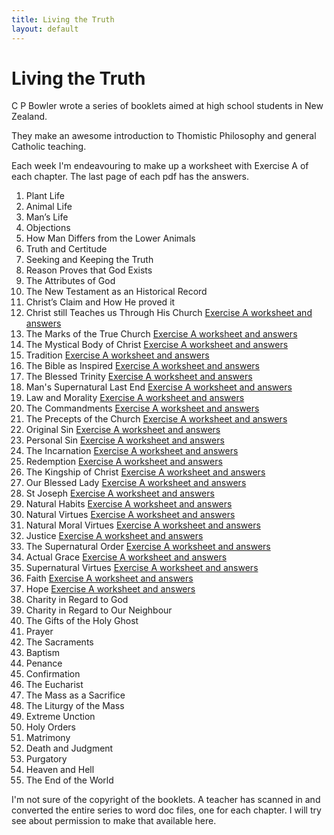 ```yaml
---
title: Living the Truth
layout: default
---
```


Living the Truth
================

C P Bowler wrote a series of booklets aimed at high school students in New Zealand.

They make an awesome introduction to Thomistic Philosophy and general Catholic teaching.

Each week I'm endeavouring to make up a worksheet with Exercise A of each chapter.  The last page of each pdf has the answers.

1. Plant Life
2. Animal Life
3. Man’s Life
4. Objections
5. How Man Differs from the Lower Animals
6. Truth and Certitude
7. Seeking and Keeping the Truth
8. Reason Proves that God Exists
9. The Attributes of God
10. The New Testament as an Historical Record
11. Christ’s Claim and How He proved it
12. Christ still Teaches us Through His Church [Exercise A worksheet and answers](ch12exA.pdf)
13. The Marks of the True Church [Exercise A worksheet and answers](ch13exA.pdf)
14. The Mystical Body of Christ [Exercise A worksheet and answers](ch14exA.pdf)
15. Tradition [Exercise A worksheet and answers](ch15exA.pdf)
16. The Bible as Inspired [Exercise A worksheet and answers](ch16exA.pdf)
17. The Blessed Trinity [Exercise A worksheet and answers](ch17exA.pdf)  
18. Man's Supernatural Last End [Exercise A worksheet and answers](ch18exA.pdf) 
19. Law and Morality [Exercise A worksheet and answers](ch19exA.pdf)
20. The Commandments [Exercise A worksheet and answers](ch20exA.pdf)
21. The Precepts of the Church [Exercise A worksheet and answers](ch21exA.pdf)
22. Original Sin [Exercise A worksheet and answers](ch22exA.pdf)
23. Personal Sin [Exercise A worksheet and answers](ch23exA.pdf)
24. The Incarnation [Exercise A worksheet and answers](ch24exA.pdf) 
25. Redemption [Exercise A worksheet and answers](ch25exA.pdf)
26. The Kingship of Christ [Exercise A worksheet and answers](ch26exA.pdf)
27. Our Blessed Lady [Exercise A worksheet and answers](ch27exA.pdf)
28. St Joseph [Exercise A worksheet and answers](ch28exA.pdf)
29. Natural Habits [Exercise A worksheet and answers](ch29exA.pdf)
30. Natural Virtues [Exercise A worksheet and answers](ch30exA.pdf)
31. Natural Moral Virtues [Exercise A worksheet and answers](ch31exA.pdf)
32. Justice [Exercise A worksheet and answers](ch32exA.pdf)
33. The Supernatural Order [Exercise A worksheet and answers](ch33exA.pdf)
34. Actual Grace [Exercise A worksheet and answers](ch34exA.pdf)
35. Supernatural Virtues [Exercise A worksheet and answers](ch35exA.pdf)
36. Faith [Exercise A worksheet and answers](ch36exA.pdf)
37. Hope [Exercise A worksheet and answers](ch37exA.pdf)
38. Charity in Regard to God
39. Charity in Regard to Our Neighbour
40. The Gifts of the Holy Ghost
41. Prayer
42. The Sacraments
43. Baptism
44. Penance
45. Confirmation
46. The Eucharist
47. The Mass as a Sacrifice
48. The Liturgy of the Mass
49. Extreme Unction
50. Holy Orders
51. Matrimony
52. Death and Judgment
53. Purgatory
54. Heaven and Hell
55. The End of the World


I'm not sure of the copyright of the booklets.  A teacher has scanned in and converted the entire series to word doc files, one for each chapter.  I will try see about permission to make that available here.




